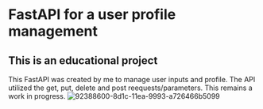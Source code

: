 # FastAPI for a user profile management
## This is an educational project
This FastAPI was created by me to manage user inputs and profile. 
The API utilized the get, put, delete and post reequests/parameters. 
This remains a work in progress.
![92388600-8d1c-11ea-9993-a726466b5099](https://user-images.githubusercontent.com/31643510/174896753-dd3f161e-37e8-4e1a-ad6b-79a3bb3b82f5.png)
